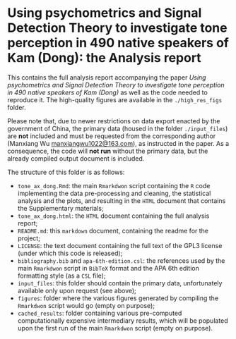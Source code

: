 # Using psychometrics and Signal Detection Theory to investigate tone perception in 490 native speakers of Kam (Dong): the Analysis report

This contains the full analysis report accompanying the paper *Using psychometrics and Signal Detection Theory to investigate tone perception in 490 native speakers of Kam (Dong)* as well as the code needed to reproduce it.
The high-quality figures are available in the `./high_res_figs` folder.

Please note that, due to newer restrictions on data export enacted by the government of China, the primary data (housed in the folder `./input_files`) are **not** included and must be requested from the corresponding author (Manxiang Wu <manxiangwu1022@163.com>), as instructed in the paper.
As a consequence, the code will **not run** without the primary data, but the already compiled output document is included.

The structure of this folder is as follows:

  - `tone_ax_dong.Rmd`: the main `Rmarkdwon` script containing the `R` code implementing the data pre-processing and cleaning, the statistical analysis and the plots, and resulting in the `HTML` document that contains the Supplementary materials;
  - `tone_ax_dong.html`: the `HTML` document containing the full analysis report;
  - `README.md`: this `markdown` document, containing the readme for the project;
  - `LICENSE`: the text document containing the full text of the GPL3 license (under which this code is released);
  - `bibliography.bib` and `apa-6th-edition.csl`: the references used by the main `Rmarkdwon` script in `BibTeX` format and the APA 6th edition formatting style (as a `CSL` file);
  - `input_files`: this folder should contain the primary data, unfortunately available only upon request (see above);
  - `figures`: folder where the various figures generated by compiling the `Rmarkdwon` script would go (empty on purpose);
  - `cached_results`: folder containing various pre-computed computationally expensive intermediary results, which will be populated upon the first run of the main `Rmarkdwon` script (empty on purpose).



 

